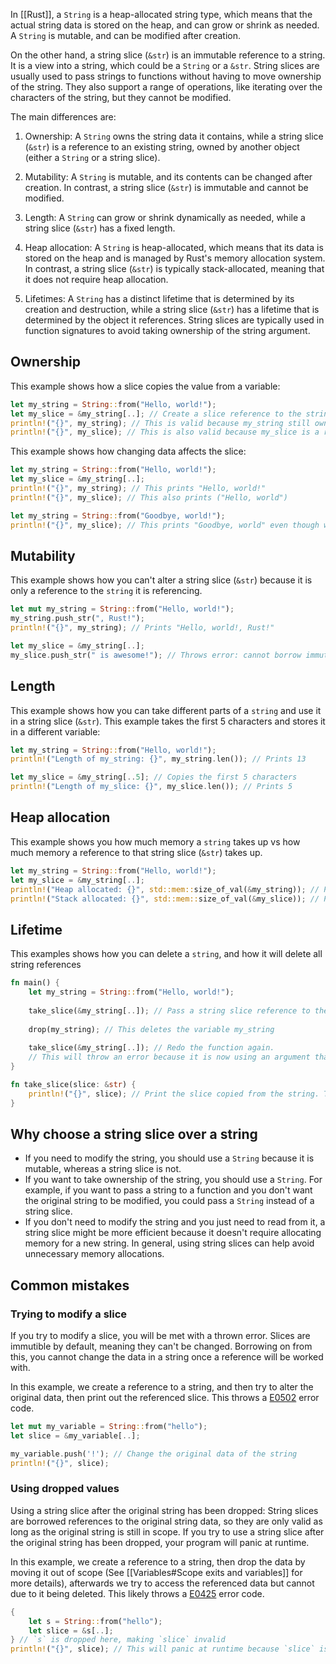
In [[Rust]], a `String` is a heap-allocated string type, which means that the actual string data is stored on the heap, and can grow or shrink as needed. A `String` is mutable, and can be modified after creation.

On the other hand, a string slice (`&str`) is an immutable reference to a string. It is a view into a string, which could be a `String` or a `&str`. String slices are usually used to pass strings to functions without having to move ownership of the string. They also support a range of operations, like iterating over the characters of the string, but they cannot be modified.

The main differences are:
1.  Ownership: A `String` owns the string data it contains, while a string slice (`&str`) is a reference to an existing string, owned by another object (either a `String` or a string slice).
    
2.  Mutability: A `String` is mutable, and its contents can be changed after creation. In contrast, a string slice (`&str`) is immutable and cannot be modified.
    
3.  Length: A `String` can grow or shrink dynamically as needed, while a string slice (`&str`) has a fixed length.
    
4.  Heap allocation: A `String` is heap-allocated, which means that its data is stored on the heap and is managed by Rust's memory allocation system. In contrast, a string slice (`&str`) is typically stack-allocated, meaning that it does not require heap allocation.
    
5.  Lifetimes: A `String` has a distinct lifetime that is determined by its creation and destruction, while a string slice (`&str`) has a lifetime that is determined by the object it references. String slices are typically used in function signatures to avoid taking ownership of the string argument.

## Ownership

This example shows how a slice copies the value from a variable:

```Rust
let my_string = String::from("Hello, world!");
let my_slice = &my_string[..]; // Create a slice reference to the string data
println!("{}", my_string); // This is valid because my_string still owns the data
println!("{}", my_slice); // This is also valid because my_slice is a reference to the string data
```

This example shows how changing data affects the slice:

```Rust
let my_string = String::from("Hello, world!");
let my_slice = &my_string[..];
println!("{}", my_string); // This prints "Hello, world!"
println!("{}", my_slice); // This also prints ("Hello, world")

let my_string = String::from("Goodbye, world!");
println!("{}", my_slice); // This prints "Goodbye, world" even though we haven't assigned my_slice a variables
```

## Mutability

This example shows how you can't alter a string slice (`&str`) because it is only a reference to the `string` it is referencing.

```Rust
let mut my_string = String::from("Hello, world!");
my_string.push_str(", Rust!");
println!("{}", my_string); // Prints "Hello, world!, Rust!"

let my_slice = &my_string[..];
my_slice.push_str(" is awesome!"); // Throws error: cannot borrow immutable borrowed content `*my_slice` as mutable
```

## Length

This example shows how you can take different parts of a `string` and use it in a string slice (`&str`). This example takes the first 5 characters and stores it in a different variable:

```Rust
let my_string = String::from("Hello, world!");
println!("Length of my_string: {}", my_string.len()); // Prints 13

let my_slice = &my_string[..5]; // Copies the first 5 characters
println!("Length of my_slice: {}", my_slice.len()); // Prints 5
```

## Heap allocation

This example shows you how much memory a `string` takes up vs how much memory a reference to that string slice (`&str`) takes up.

```Rust
let my_string = String::from("Hello, world!");
let my_slice = &my_string[..];
println!("Heap allocated: {}", std::mem::size_of_val(&my_string)); // Prints the size of the String object (24)
println!("Stack allocated: {}", std::mem::size_of_val(&my_slice)); // Prints the size of the reference to the slice (16)
```

## Lifetime

This examples shows how you can delete a `string`, and how it will delete all string references 

```Rust
fn main() {
    let my_string = String::from("Hello, world!");
    
    take_slice(&my_string[..]); // Pass a string slice reference to the function
        
    drop(my_string); // This deletes the variable my_string
    
    take_slice(&my_string[..]); // Redo the function again.
    // This will throw an error because it is now using an argument that doesn't exist
}

fn take_slice(slice: &str) {
    println!("{}", slice); // Print the slice copied from the string. This will only print one time before it throws an error.
}
```

## Why choose a string slice over a string
-   If you need to modify the string, you should use a `String` because it is mutable, whereas a string slice is not.
-   If you want to take ownership of the string, you should use a `String`. For example, if you want to pass a string to a function and you don't want the original string to be modified, you could pass a `String` instead of a string slice.
-   If you don't need to modify the string and you just need to read from it, a string slice might be more efficient because it doesn't require allocating memory for a new string. In general, using string slices can help avoid unnecessary memory allocations.



## Common mistakes

### Trying to modify a slice

If you try to modify a slice, you will be met with a thrown error. Slices are immutible by default, meaning they can't be changed. Borrowing on from this, you cannot change the data in a string once a reference will be worked with.

In this example, we create a reference to a string, and then try to alter the original data, then print out the referenced slice. This throws a [E0502](https://doc.rust-lang.org/stable/error_codes/E0502.html) error code.

```Rust
let mut my_variable = String::from("hello");
let slice = &my_variable[..];

my_variable.push('!'); // Change the original data of the string
println!("{}", slice);
```

### Using dropped values

Using a string slice after the original string has been dropped: String slices are borrowed references to the original string data, so they are only valid as long as the original string is still in scope. If you try to use a string slice after the original string has been dropped, your program will panic at runtime.

In this example, we create a reference to a string, then drop the data by moving it out of scope (See [[Variables#Scope exits and variables]] for more details), afterwards we try to access the referenced data but cannot due to it being deleted. This likely throws a [E0425](https://doc.rust-lang.org/stable/error_codes/E0425.html) error code.

```Rust
{
    let s = String::from("hello");
    let slice = &s[..];
} // `s` is dropped here, making `slice` invalid
println!("{}", slice); // This will panic at runtime because `slice` is no longer valid
```